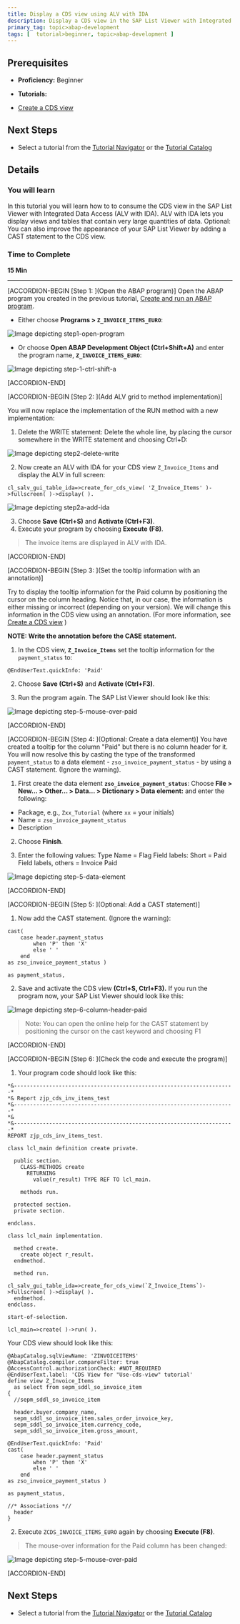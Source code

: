 ```yaml
---
title: Display a CDS view using ALV with IDA
description: Display a CDS view in the SAP List Viewer with Integrated Data Access (IDA)
primary_tag: topic>abap-development
tags: [  tutorial>beginner, topic>abap-development ]
---
```


## Prerequisites  
 - **Proficiency:** Beginner
 - **Tutorials:**

- [Create a CDS view](https://www.sap.com/developer/tutorials/abap-dev-adt-create-cds-view.html)

## Next Steps
 - Select a tutorial from the [Tutorial Navigator](https://www.sap.com/developer/tutorial-navigator.html) or the [Tutorial Catalog](https://www.sap.com/developer/tutorial-navigator.tutorials.html)

## Details
### You will learn  
In this tutorial you will learn how to to consume the CDS view in the SAP List Viewer with Integrated Data Access (ALV with IDA). ALV with IDA lets you display views and tables that contain very large quantities of data.
Optional: You can also improve the appearance of your SAP List Viewer by adding a CAST statement to the CDS view.

### Time to Complete
**15 Min**  

---

[ACCORDION-BEGIN [Step 1: ](Open the ABAP program)]
Open the ABAP program you created in the previous tutorial, [Create and run an ABAP program](https://www.sap.com/developer/tutorials/abap-create-basic-app.html).

- Either choose **Programs > `Z_INVOICE_ITEMS_EURO`**:

![Image depicting step1-open-program](step1-open-program.png)

- Or choose **Open ABAP Development Object (Ctrl+Shift+A)** and enter the program name, **`Z_INVOICE_ITEMS_EURO`**:

![Image depicting step-1-ctrl-shift-a](step-1-ctrl-shift-a.png)

[ACCORDION-END]

[ACCORDION-BEGIN [Step 2: ](Add ALV grid to method implementation)]

You will now replace the implementation of the RUN method with a new implementation:

1.	Delete the WRITE statement: Delete the whole line, by placing the cursor somewhere in the WRITE statement and choosing Ctrl+D:

![Image depicting step2-delete-write](step2-delete-write.png)

2.  Now create an ALV with IDA for your CDS view `Z_Invoice_Items` and display the ALV in full screen:

`cl_salv_gui_table_ida=>create_for_cds_view( 'Z_Invoice_Items' )->fullscreen( )->display( ).`

![Image depicting step2a-add-ida](step2a-add-ida.png)

3.	Choose **Save (Ctrl+S)**  and **Activate (Ctrl+F3)**.
4.	Execute your program by choosing **Execute (F8)**.

> The invoice items are displayed in ALV with IDA.


[ACCORDION-END]


[ACCORDION-BEGIN [Step 3: ](Set the tooltip information with an annotation)]

Try to display the tooltip information for the Paid column by positioning the cursor on the column heading.
Notice that, in our case, the information is either missing or incorrect (depending on your version).
We will change this information in the CDS view using an annotation. (For more information, see [Create a CDS view](https://www.sap.com/developer/tutorials/abap-dev-adt-create-cds-view.html) )

**NOTE: Write the annotation before the CASE statement.**

1. In the CDS view, **`Z_Invoice_Items`** set the tooltip information for the `payment_status` to:

 `@EndUserText.quickInfo: 'Paid' `

2. Choose **Save (Ctrl+S)**  and **Activate (Ctrl+F3)**.

3. Run the program again. The SAP List Viewer should look like this:

![Image depicting step-5-mouse-over-paid](step-5-mouse-over-paid.png)

[ACCORDION-END]

[ACCORDION-BEGIN [Step 4: ](Optional: Create a data element)]
You have created a tooltip for the column "Paid" but there is no column header for it. You will now resolve this by casting the type of the transformed `payment_status` to a data element - `zso_invoice_payment_status` - by using a CAST statement. (Ignore the warning).

1. First create the data element **`zso_invoice_payment_status`**: Choose **File > New... > Other... > Data... > Dictionary > Data element:** and enter the following:
- Package, e.g., `Zxx_Tutorial` (where `xx` = your initials)
- Name = `zso_invoice_payment_status`
- Description

2. Choose **Finish**.

3. Enter the following values:
Type Name = Flag
Field labels: Short = Paid
Field labels, others = Invoice Paid

![Image depicting step-5-data-element](step-5-data-element.png)

[ACCORDION-END]

[ACCORDION-BEGIN [Step 5: ](Optional: Add a CAST statement)]
1. Now add the CAST statement. (Ignore the warning):

```ABAP
cast(
    case header.payment_status
        when 'P' then 'X'
        else ' '
    end
as zso_invoice_payment_status )

as payment_status,
```

2. Save and activate the CDS view **(Ctrl+S, Ctrl+F3).** If you run the program now, your SAP List Viewer should look like this:

![Image depicting step-6-column-header-paid](step-6-column-header-paid.png)

> Note: You can open the online help for the CAST statement by positioning the cursor on the cast keyword and choosing F1


[ACCORDION-END]

[ACCORDION-BEGIN [Step 6: ](Check the code and execute the program)]

1. Your program code should look like this:

```ABAP
*&---------------------------------------------------------------------*
*& Report zjp_cds_inv_items_test
*&---------------------------------------------------------------------*
*&
*&---------------------------------------------------------------------*
REPORT zjp_cds_inv_items_test.

class lcl_main definition create private.

  public section.
    CLASS-METHODS create
      RETURNING
        value(r_result) TYPE REF TO lcl_main.

    methods run.

  protected section.
  private section.

endclass.

class lcl_main implementation.

  method create.
    create object r_result.
  endmethod.

  method run.

cl_salv_gui_table_ida=>create_for_cds_view(`Z_Invoice_Items`)->fullscreen( )->display( ).
  endmethod.
endclass.

start-of-selection.

lcl_main=>create( )->run( ).

```

Your CDS view should look like this:

```ABAP
@AbapCatalog.sqlViewName: 'ZINVOICEITEMS'
@AbapCatalog.compiler.compareFilter: true
@AccessControl.authorizationCheck: #NOT_REQUIRED
@EndUserText.label: 'CDS View for "Use-cds-view" tutorial'
define view Z_Invoice_Items
  as select from sepm_sddl_so_invoice_item
{
  //sepm_sddl_so_invoice_item

  header.buyer.company_name,
  sepm_sddl_so_invoice_item.sales_order_invoice_key,
  sepm_sddl_so_invoice_item.currency_code,
  sepm_sddl_so_invoice_item.gross_amount,

@EndUserText.quickInfo: 'Paid'  
cast(
    case header.payment_status
        when 'P' then 'X'
        else ' '
    end
as zso_invoice_payment_status )

as payment_status,

//* Associations *//
  header
}
```

2. Execute `ZCDS_INVOICE_ITEMS_EURO` again by choosing **Execute (F8)**.

> The mouse-over information for the Paid column has been changed:

![Image depicting step-5-mouse-over-paid](step-5-mouse-over-paid.png)

[ACCORDION-END]

## Next Steps

- Select a tutorial from the [Tutorial Navigator](https://www.sap.com/developer/tutorial-navigator.html) or the [Tutorial Catalog](https://www.sap.com/developer/tutorial-navigator.tutorials.html)
